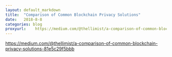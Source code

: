 ```yaml
---
layout: default_markdown
title:  "Comparison of Common Blockchain Privacy Solutions"
date:   2018-8-8
categories: blog
proxyurl:    https://medium.com/@thellimist/a-comparison-of-common-blockchain-privacy-solutions-81e5c29f5bbb
---
```


https://medium.com/@thellimist/a-comparison-of-common-blockchain-privacy-solutions-81e5c29f5bbb